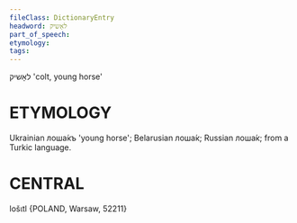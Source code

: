 ```yaml
---
fileClass: DictionaryEntry
headword: לאָשיק
part_of_speech: 
etymology: 
tags: 
---
```

לאָשיק
'colt, young horse'

ETYMOLOGY
===========
Ukrainian лоша́къ 'young horse'; Belarusian лоша́к; Russian лоша́к; from a Turkic language.

CENTRAL
========

lošɩtl {POLAND, Warsaw, 52211}